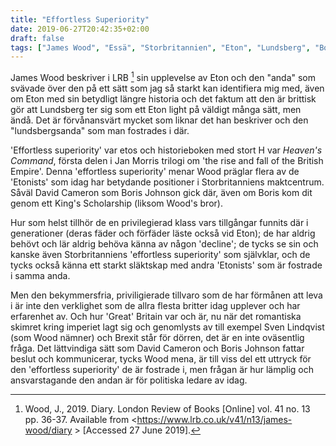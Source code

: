 ```yaml
---
title: "Effortless Superiority"
date: 2019-06-27T20:42:35+02:00
draft: false
tags: ["James Wood", "Essä", "Storbritannien", "Eton", "Lundsberg", "Boris Johnson"]
---
```


James Wood beskriver i LRB [^1] sin upplevelse av Eton och den "anda" som svävade över den  på ett sätt som jag så starkt kan identifiera mig med, även om Eton med sin betydligt längre historia och det faktum att den är brittisk gör att Lundsberg ter sig som ett Eton light på väldigt många sätt, men ändå. Det är förvånansvärt mycket som liknar det han beskriver och den "lundsbergsanda" som man fostrades i där. 

'Effortless superiority' var etos och historieboken med stort H var _Heaven's Command_, första delen i Jan Morris trilogi om 'the rise and fall of the British Empire'. Denna 'effortless superiority' menar Wood präglar flera av de 'Etonists' som idag har betydande positioner i Storbritanniens maktcentrum. Såväl David Cameron som Boris Johnson gick där, även om Boris kom dit genom ett King's Scholarship (liksom Wood's bror). 

Hur som helst tillhör de en privilegierad klass vars tillgångar funnits där i generationer (deras fäder och förfäder läste också vid Eton); de har aldrig behövt och lär aldrig behöva känna av någon 'decline'; de tycks se sin och kanske även Storbritanniens 'effortless superiority' som självklar, och de tycks också känna ett starkt släktskap med andra 'Etonists' som är fostrade i samma anda. 

Men den bekymmersfria, priviligierade tillvaro som de har förmånen att leva i är inte den verklighet som de allra flesta britter idag upplever och har erfarenhet av. Och hur 'Great' Britain var och är, nu när det romantiska skimret kring imperiet lagt sig och genomlysts av till exempel Sven Lindqvist (som Wood nämner) och Brexit står för dörren, det är en inte oväsentlig fråga. Det lättvindiga sätt som David Cameron och Boris Johnson fattar beslut och kommunicerar, tycks Wood mena, är till viss del ett uttryck för den 'effortless superiority' de är fostrade i, men frågan är hur lämplig och ansvarstagande den andan är för politiska ledare av idag.

[^1]: Wood, J., 2019. Diary. London Review of Books [Online] vol. 41 no. 13 pp. 36-37. Available from <https://www.lrb.co.uk/v41/n13/james-wood/diary > [Accessed 27 June 2019].
